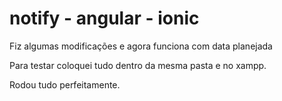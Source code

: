 # notify - angular - ionic

Fiz algumas modificações e agora funciona com data planejada

Para testar coloquei tudo dentro da mesma pasta e no xampp.

Rodou tudo perfeitamente.

